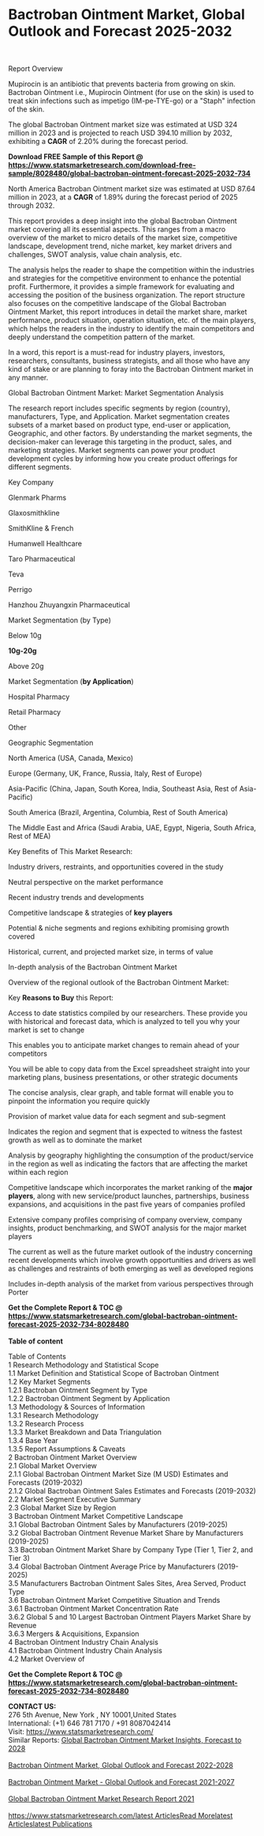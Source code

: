 <h1>Bactroban Ointment Market, Global Outlook and Forecast 2025-2032</h1><br/><p>Report Overview</p><p>Mupirocin is an antibiotic that prevents bacteria from growing on skin. Bactroban Ointment i.e., Mupirocin Ointment (for use on the skin) is used to treat skin infections such as impetigo (IM-pe-TYE-go) or a "Staph" infection of the skin.</p><p>The global Bactroban Ointment market size was estimated at USD 324 million in 2023 and is projected to reach USD 394.10 million by 2032, exhibiting a <strong>CAGR</strong> of 2.20% during the forecast period.</p><p><strong>Download FREE Sample of this Report @ <a href="https://www.statsmarketresearch.com/download-free-sample/8028480/global-bactroban-ointment-forecast-2025-2032-734">https://www.statsmarketresearch.com/download-free-sample/8028480/global-bactroban-ointment-forecast-2025-2032-734</a></strong></p><p>North America Bactroban Ointment market size was estimated at USD 87.64 million in 2023, at a <strong>CAGR</strong> of 1.89% during the forecast period of 2025 through 2032.</p><p>This report provides a deep insight into the global Bactroban Ointment market covering all its essential aspects. This ranges from a macro overview of the market to micro details of the market size, competitive landscape, development trend, niche market, key market drivers and challenges, SWOT analysis, value chain analysis, etc.</p><p>The analysis helps the reader to shape the competition within the industries and strategies for the competitive environment to enhance the potential profit. Furthermore, it provides a simple framework for evaluating and accessing the position of the business organization. The report structure also focuses on the competitive landscape of the Global Bactroban Ointment Market, this report introduces in detail the market share, market performance, product situation, operation situation, etc. of the main players, which helps the readers in the industry to identify the main competitors and deeply understand the competition pattern of the market.</p><p>In a word, this report is a must-read for industry players, investors, researchers, consultants, business strategists, and all those who have any kind of stake or are planning to foray into the Bactroban Ointment market in any manner.</p><p>Global Bactroban Ointment Market: Market Segmentation Analysis</p><p>The research report includes specific segments by region (country), manufacturers, Type, and Application. Market segmentation creates subsets of a market based on product type, end-user or application, Geographic, and other factors. By understanding the market segments, the decision-maker can leverage this targeting in the product, sales, and marketing strategies. Market segments can power your product development cycles by informing how you create product offerings for different segments.</p><p>Key Company</p><p>Glenmark Pharms</p><p>Glaxosmithkline</p><p>SmithKline & French</p><p>Humanwell Healthcare</p><p>Taro Pharmaceutical</p><p>Teva</p><p>Perrigo</p><p>Hanzhou Zhuyangxin Pharmaceutical</p><p>Market Segmentation (by Type)</p><p>Below 10g</p><p><strong>10g-20g</strong></p><p>Above 20g</p><p>Market Segmentation (<strong>by Application</strong>)</p><p>Hospital Pharmacy</p><p>Retail Pharmacy</p><p>Other</p><p>Geographic Segmentation</p><p>North America (USA, Canada, Mexico)</p><p>Europe (Germany, UK, France, Russia, Italy, Rest of Europe)</p><p>Asia-Pacific (China, Japan, South Korea, India, Southeast Asia, Rest of Asia-Pacific)</p><p>South America (Brazil, Argentina, Columbia, Rest of South America)</p><p>The Middle East and Africa (Saudi Arabia, UAE, Egypt, Nigeria, South Africa, Rest of MEA)</p><p>Key Benefits of This Market Research:</p><p>Industry drivers, restraints, and opportunities covered in the study</p><p>Neutral perspective on the market performance</p><p>Recent industry trends and developments</p><p>Competitive landscape & strategies of <strong>key players</strong></p><p>Potential & niche segments and regions exhibiting promising growth covered</p><p>Historical, current, and projected market size, in terms of value</p><p>In-depth analysis of the Bactroban Ointment Market</p><p>Overview of the regional outlook of the Bactroban Ointment Market:</p><p>Key <strong>Reasons to Buy</strong> this Report:</p><p>Access to date statistics compiled by our researchers. These provide you with historical and forecast data, which is analyzed to tell you why your market is set to change</p><p>This enables you to anticipate market changes to remain ahead of your competitors</p><p>You will be able to copy data from the Excel spreadsheet straight into your marketing plans, business presentations, or other strategic documents</p><p>The concise analysis, clear graph, and table format will enable you to pinpoint the information you require quickly</p><p>Provision of market value data for each segment and sub-segment</p><p>Indicates the region and segment that is expected to witness the fastest growth as well as to dominate the market</p><p>Analysis by geography highlighting the consumption of the product/service in the region as well as indicating the factors that are affecting the market within each region</p><p>Competitive landscape which incorporates the market ranking of the <strong>major players</strong>, along with new service/product launches, partnerships, business expansions, and acquisitions in the past five years of companies profiled</p><p>Extensive company profiles comprising of company overview, company insights, product benchmarking, and SWOT analysis for the major market players</p><p>The current as well as the future market outlook of the industry concerning recent developments which involve growth opportunities and drivers as well as challenges and restraints of both emerging as well as developed regions</p><p>Includes in-depth analysis of the market from various perspectives through Porter</p><div><b>Get the Complete Report & TOC @ <a href="https://www.statsmarketresearch.com/global-bactroban-ointment-forecast-2025-2032-734-8028480">https://www.statsmarketresearch.com/global-bactroban-ointment-forecast-2025-2032-734-8028480</a></b></div><br><b>Table of content</b><p>Table of Contents<br />1 Research Methodology and Statistical Scope<br />1.1 Market Definition and Statistical Scope of Bactroban Ointment<br />1.2 Key Market Segments<br />1.2.1 Bactroban Ointment Segment by Type<br />1.2.2 Bactroban Ointment Segment by Application<br />1.3 Methodology & Sources of Information<br />1.3.1 Research Methodology<br />1.3.2 Research Process<br />1.3.3 Market Breakdown and Data Triangulation<br />1.3.4 Base Year<br />1.3.5 Report Assumptions & Caveats<br />2 Bactroban Ointment Market Overview<br />2.1 Global Market Overview<br />2.1.1 Global Bactroban Ointment Market Size (M USD) Estimates and Forecasts (2019-2032)<br />2.1.2 Global Bactroban Ointment Sales Estimates and Forecasts (2019-2032)<br />2.2 Market Segment Executive Summary<br />2.3 Global Market Size by Region<br />3 Bactroban Ointment Market Competitive Landscape<br />3.1 Global Bactroban Ointment Sales by Manufacturers (2019-2025)<br />3.2 Global Bactroban Ointment Revenue Market Share by Manufacturers (2019-2025)<br />3.3 Bactroban Ointment Market Share by Company Type (Tier 1, Tier 2, and Tier 3)<br />3.4 Global Bactroban Ointment Average Price by Manufacturers (2019-2025)<br />3.5 Manufacturers Bactroban Ointment Sales Sites, Area Served, Product Type<br />3.6 Bactroban Ointment Market Competitive Situation and Trends<br />3.6.1 Bactroban Ointment Market Concentration Rate<br />3.6.2 Global 5 and 10 Largest Bactroban Ointment Players Market Share by Revenue<br />3.6.3 Mergers & Acquisitions, Expansion<br />4 Bactroban Ointment Industry Chain Analysis<br />4.1 Bactroban Ointment Industry Chain Analysis<br />4.2 Market Overview of<br><div><b>Get the Complete Report & TOC @ <a href="https://www.statsmarketresearch.com/global-bactroban-ointment-forecast-2025-2032-734-8028480">https://www.statsmarketresearch.com/global-bactroban-ointment-forecast-2025-2032-734-8028480</a></b></div></p> <b>CONTACT US:</b><br>276 5th Avenue, New York , NY 10001,United States<br>International: (+1) 646 781 7170 / +91 8087042414<br>Visit: <a href="https://www.statsmarketresearch.com/">https://www.statsmarketresearch.com/</a><br>Similar Reports: <a href="https://www.statsmarketresearch.com/global-bactroban-ointment-forecast-2025-2032-734-8028480">Global Bactroban Ointment Market Insights, Forecast to 2028</a><br/><br/><a href="https://www.statsmarketresearch.com/global-bactroban-ointment-forecast-2025-2032-734-8028480">Bactroban Ointment Market, Global Outlook and Forecast 2022-2028</a><br/><br/><a href="https://www.statsmarketresearch.com/global-bactroban-ointment-forecast-2025-2032-734-8028480">Bactroban Ointment Market - Global Outlook and Forecast 2021-2027</a><br/><br/><a href="https://www.statsmarketresearch.com/global-bactroban-ointment-forecast-2025-2032-734-8028480">Global Bactroban Ointment Market Research Report 2021</a><br/><br/><a href="https://gyeongbokgung.com">https://www.statsmarketresearch.com/</a><a href="https://hallyeomaritime.com">latest Articles</a><a href="https://jingwansa.com">Read More</a><a href=https://nguoiviet.jp/">latest Articles</a><a href="https://www.intelmarketresearch.com/">latest Publications</a>